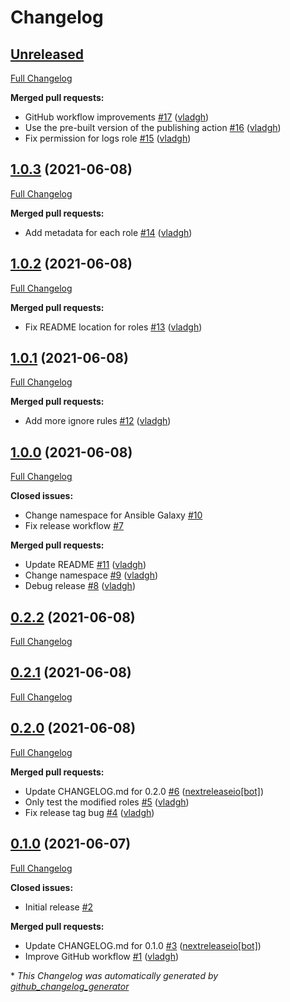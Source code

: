 # Changelog

## [Unreleased](https://github.com/vladgh/ansible-collection-vladgh-system/tree/HEAD)

[Full Changelog](https://github.com/vladgh/ansible-collection-vladgh-system/compare/1.0.3...HEAD)

**Merged pull requests:**

- GitHub workflow improvements [\#17](https://github.com/vladgh/ansible-collection-vladgh-system/pull/17) ([vladgh](https://github.com/vladgh))
- Use the pre-built version of the publishing action [\#16](https://github.com/vladgh/ansible-collection-vladgh-system/pull/16) ([vladgh](https://github.com/vladgh))
- Fix permission for logs role [\#15](https://github.com/vladgh/ansible-collection-vladgh-system/pull/15) ([vladgh](https://github.com/vladgh))

## [1.0.3](https://github.com/vladgh/ansible-collection-vladgh-system/tree/1.0.3) (2021-06-08)

[Full Changelog](https://github.com/vladgh/ansible-collection-vladgh-system/compare/1.0.2...1.0.3)

**Merged pull requests:**

- Add metadata for each role [\#14](https://github.com/vladgh/ansible-collection-vladgh-system/pull/14) ([vladgh](https://github.com/vladgh))

## [1.0.2](https://github.com/vladgh/ansible-collection-vladgh-system/tree/1.0.2) (2021-06-08)

[Full Changelog](https://github.com/vladgh/ansible-collection-vladgh-system/compare/1.0.1...1.0.2)

**Merged pull requests:**

- Fix README location for roles [\#13](https://github.com/vladgh/ansible-collection-vladgh-system/pull/13) ([vladgh](https://github.com/vladgh))

## [1.0.1](https://github.com/vladgh/ansible-collection-vladgh-system/tree/1.0.1) (2021-06-08)

[Full Changelog](https://github.com/vladgh/ansible-collection-vladgh-system/compare/1.0.0...1.0.1)

**Merged pull requests:**

- Add more ignore rules [\#12](https://github.com/vladgh/ansible-collection-vladgh-system/pull/12) ([vladgh](https://github.com/vladgh))

## [1.0.0](https://github.com/vladgh/ansible-collection-vladgh-system/tree/1.0.0) (2021-06-08)

[Full Changelog](https://github.com/vladgh/ansible-collection-vladgh-system/compare/0.2.2...1.0.0)

**Closed issues:**

- Change namespace for Ansible Galaxy [\#10](https://github.com/vladgh/ansible-collection-vladgh-system/issues/10)
- Fix release workflow [\#7](https://github.com/vladgh/ansible-collection-vladgh-system/issues/7)

**Merged pull requests:**

- Update README [\#11](https://github.com/vladgh/ansible-collection-vladgh-system/pull/11) ([vladgh](https://github.com/vladgh))
- Change namespace [\#9](https://github.com/vladgh/ansible-collection-vladgh-system/pull/9) ([vladgh](https://github.com/vladgh))
- Debug release [\#8](https://github.com/vladgh/ansible-collection-vladgh-system/pull/8) ([vladgh](https://github.com/vladgh))

## [0.2.2](https://github.com/vladgh/ansible-collection-vladgh-system/tree/0.2.2) (2021-06-08)

[Full Changelog](https://github.com/vladgh/ansible-collection-vladgh-system/compare/0.2.1...0.2.2)

## [0.2.1](https://github.com/vladgh/ansible-collection-vladgh-system/tree/0.2.1) (2021-06-08)

[Full Changelog](https://github.com/vladgh/ansible-collection-vladgh-system/compare/0.2.0...0.2.1)

## [0.2.0](https://github.com/vladgh/ansible-collection-vladgh-system/tree/0.2.0) (2021-06-08)

[Full Changelog](https://github.com/vladgh/ansible-collection-vladgh-system/compare/0.1.0...0.2.0)

**Merged pull requests:**

- Update CHANGELOG.md for 0.2.0 [\#6](https://github.com/vladgh/ansible-collection-vladgh-system/pull/6) ([nextreleaseio[bot]](https://github.com/apps/nextreleaseio))
- Only test the modified roles [\#5](https://github.com/vladgh/ansible-collection-vladgh-system/pull/5) ([vladgh](https://github.com/vladgh))
- Fix release tag bug [\#4](https://github.com/vladgh/ansible-collection-vladgh-system/pull/4) ([vladgh](https://github.com/vladgh))

## [0.1.0](https://github.com/vladgh/ansible-collection-vladgh-system/tree/0.1.0) (2021-06-07)

[Full Changelog](https://github.com/vladgh/ansible-collection-vladgh-system/compare/4aee820f5a86b1f4a2349a16237521caa58b2d13...0.1.0)

**Closed issues:**

- Initial release [\#2](https://github.com/vladgh/ansible-collection-vladgh-system/issues/2)

**Merged pull requests:**

- Update CHANGELOG.md for 0.1.0 [\#3](https://github.com/vladgh/ansible-collection-vladgh-system/pull/3) ([nextreleaseio[bot]](https://github.com/apps/nextreleaseio))
- Improve GitHub workflow [\#1](https://github.com/vladgh/ansible-collection-vladgh-system/pull/1) ([vladgh](https://github.com/vladgh))



\* *This Changelog was automatically generated by [github_changelog_generator](https://github.com/github-changelog-generator/github-changelog-generator)*
